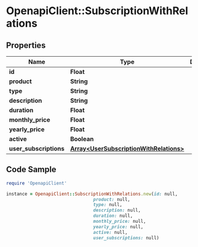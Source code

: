 # OpenapiClient::SubscriptionWithRelations

## Properties

Name | Type | Description | Notes
------------ | ------------- | ------------- | -------------
**id** | **Float** |  | [optional] 
**product** | **String** |  | 
**type** | **String** |  | [optional] 
**description** | **String** |  | 
**duration** | **Float** |  | 
**monthly_price** | **Float** |  | 
**yearly_price** | **Float** |  | 
**active** | **Boolean** |  | 
**user_subscriptions** | [**Array&lt;UserSubscriptionWithRelations&gt;**](UserSubscriptionWithRelations.md) |  | [optional] 

## Code Sample

```ruby
require 'OpenapiClient'

instance = OpenapiClient::SubscriptionWithRelations.new(id: null,
                                 product: null,
                                 type: null,
                                 description: null,
                                 duration: null,
                                 monthly_price: null,
                                 yearly_price: null,
                                 active: null,
                                 user_subscriptions: null)
```


